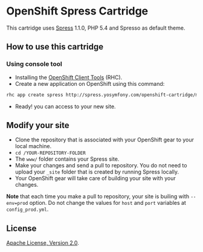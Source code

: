 # OpenShift Spress Cartridge

This cartridge uses [Spress](http://spress.yosymfony.com) 1.1.0, PHP 5.4 and Spresso as default theme.

## How to use this cartridge

### Using console tool
* Installing the [OpenShift Client Tools](https://developers.openshift.com/en/managing-client-tools.html) (RHC).
* Create a new application on OpenShift using this command:
``` bash
rhc app create spress http://spress.yosymfony.com/openshift-cartridge/manifest.yml
```
* Ready! you can access to your new site.

## Modify your site

* Clone the repository that is associated with your OpenShift gear to your local machine.
* `cd /YOUR-REPOSITORY-FOLDER`
* The `www/` folder contains your Spress site.
* Make your changes and send a pull to repository. You do not need to upload your `_site`
folder that is created by running Spress locally.
* Your OpenShift gear will take care of building your site with your changes.

**Note** that each time you make a pull to repository, your site is builing with `--env=prod` option.
Do not change the values for `host` and `port` variables at `config_prod.yml`.

## License

[Apache License, Version 2.0](http://www.apache.org/licenses/LICENSE-2.0).